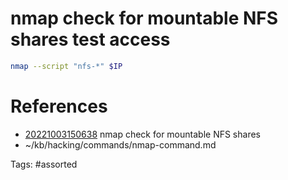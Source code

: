 # nmap check for mountable NFS shares test access
```bash
nmap --script "nfs-*" $IP
```

# References
- [20221003150638](/zet/20221003150638/README.md) nmap check for mountable NFS shares
- ~/kb/hacking/commands/nmap-command.md

Tags:
    #assorted
